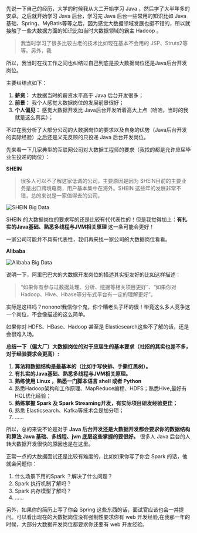 先说一下自己的经历，大学的时候我从大二开始学习 Java ，然后学了大半年多的安卓。之后就开始学习 Java 后台，学习完 Java 后台一些常用的知识比如 Java基础、Spring、MyBatis等等之后。因为感觉大数据领域发展也挺不错的，所以就接触了一些大数据方面的知识比如当时大数据领域的霸主 Hadoop 。

> 我当时学习了很多比较古老的技术比如现在基本不会用的 JSP、Struts2等等。另外，我

所以，我当时在找工作之间也纠结过自己到底是投大数据岗位还是Java后台开发岗位。

主要纠结点如下：

1. **薪资：** 大数据当时的薪资水平高于 Java 后台开发很多；
2. **前景：** 我个人感觉大数据岗位的发展前景很好；
3. **个人偏见：** 感觉大数据开发比 Java后台开发听着高大上点（哈哈，当时的我就是这么真实）；

不过在我分析了大部分公司的大数据岗位的要求以及自身的优势（Java后台开发的实际经验）之后还是义无反顾的只投递 Java 后台开发岗位。

先来看一下几家典型的互联网公司对大数据工程师的要求（我找的都是允许应届毕业生投递的岗位）：

**SHEIN**

> 很多人可以不了解这家低调的公司，主要原因是因为 SHEIN目前的主要业务是出口跨境电商，用户基本集中在海外。SHEIN 这些年的发展非常不错，总的来说是一家值得去的公司。

![SHEIN Big Data](https://typoralim.oss-cn-beijing.aliyuncs.com/img/shein-bigdata.jpg)

SHEIN 的大数据岗位的要求写的还是比较有代代表性的！但是我觉得加上：**有扎实的Java基础、熟悉多线程与JVM相关原理** 这一条可能会更好！

一家公司可能并不具有代表性，我们再来找一家公司的大数据岗位看看。

**Alibaba**

![Alibaba Big Data](https://typoralim.oss-cn-beijing.aliyuncs.com/img/20210320144121.jpeg)

说明一下，阿里巴巴大的大数据开发岗位的描述其实挺友好的比如这样描述：

> “如果你有参与过数据处理、分析、挖掘等相关项目更好”、“如果你对Hadoop、Hive、Hbase等分布式平台有一定的理解更好”。

实际是这样吗？nonono!我信你个鬼，你个糟老头子坏的很！毕竟这么多人竞争这一个岗位，不会像描述的这么简单。

如果你对 HDFS、HBase、Hadoop 甚至是 Elasticsearch这些不了解的话，还是会很难入场。

**总结一下（偏大厂）大数据岗位的对于应届生的基本要求（社招的其实也差不多，对于经验要求会更高）:**

1. **算法和数据结构是最基本的（比如手写快排、手撕红黑树）。**
2. **有扎实的Java基础、熟悉多线程与JVM相关原理。**
3. **熟练使用 Linux ，熟悉一门脚本语言 shell 或者 Python**
4. 熟悉Hadoop架构和工作原理、MapReduce编程、HDFS；熟悉Hive,最好有HQL优化经验；
5. **熟练掌握 Spark 及 Spark Streaming开发，有实际项目研发经验更佳；**
6. 熟悉 Elasticsearch、Kafka等技术会是加分项；
7. ......

所以，总的来说不论是对于 **Java 后台开发还是大数据开发都会要求你的数据结构和算法 Java 基础、多线程、jvm 底层这些掌握的要很好。** 很多人 Java 后台的人转大数据开发很快的原因也是在这里。

正常一点的大数据面试还是比较有难度的，比如如果你写了你会 Spark 的话，他就会问题你：

1. 什么场景下用的Spark ？解决了什么问题？
2. Spark 执行机制了解吗？
3. Spark 内存模型了解吗？
4. ......

另外，如果你的简历上写了你会 Spring 这些东西的话，面试官应该也会一并提问。可以看出现在的大数据岗位没有强制性要求你有 web 开发经验,在我那一年的时候，大部分大数据开发岗位都要求你还要有 web 开发经验。







